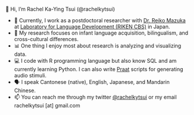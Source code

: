 👋 Hi, I’m Rachel Ka-Ying Tsui (@rachelkytsui)
- 📍 Currently, I work as a postdoctoral researcher with [Dr. Reiko Mazuka](https://cbs.riken.jp/en/faculty/r.mazuka/) at [Laboratory for Language Development (RIKEN CBS)](https://lang-dev-lab.brain.riken.jp/index-english.html) in Japan.
- 🔎 My research focuses on infant language acquisition, bilingualism, and cross-cultural differences.
- 📊 One thing I enjoy most about research is analyzing and visualizing data.
- 💻 I code with R programming language but also know SQL and am currently learning Python. I can also write [Praat](https://www.fon.hum.uva.nl/praat/) scripts for generating audio stimuli.
- 🗣 I speak Cantonese (native), English, Japanese, and Mandarin Chinese.
- 📫 You can reach me through my twitter [@rachelkytsui](https://twitter.com/rachelkytsui) or my email rachelkytsui [at] gmail.com

<!---
rachelkytsui/rachelkytsui is a ✨ special ✨ repository because its `README.md` (this file) appears on your GitHub profile.
You can click the Preview link to take a look at your changes.
--->
